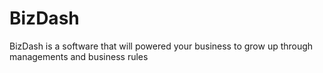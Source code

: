 # BizDash
BizDash is a software that will powered your business to grow up through managements and business rules 
